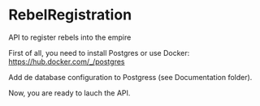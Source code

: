 # RebelRegistration
 API to register rebels into the empire

First of all, you need to install Postgres or use Docker:
https://hub.docker.com/_/postgres

Add de database configuration to Postgress (see Documentation folder).

Now, you are ready to lauch the API.
